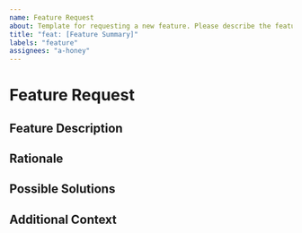 ```yaml
---
name: Feature Request
about: Template for requesting a new feature. Please describe the feature you'd like to see added to improve the product.
title: "feat: [Feature Summary]"
labels: "feature"
assignees: "a-honey"
---
```


# Feature Request

## Feature Description

<!-- Describe the feature you would like to request in detail. What functionality would it add to the Linked Out Admin Page? -->

## Rationale

<!-- Explain why this feature is important and how it would benefit the project. -->

## Possible Solutions

<!-- Provide any ideas or approaches for implementing this feature. If unsure, leave this section for discussion. -->

## Additional Context

<!-- Add any other context, screenshots, or examples related to the feature request, if applicable. -->
